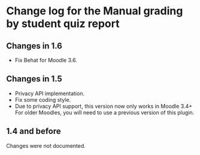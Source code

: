 # Change log for the Manual grading by student quiz report


## Changes in 1.6

* Fix Behat for Moodle 3.6.


## Changes in 1.5

* Privacy API implementation.
* Fix some coding style.
* Due to privacy API support, this version now only works in Moodle 3.4+
  For older Moodles, you will need to use a previous version of this plugin.


## 1.4 and before

Changes were not documented.
